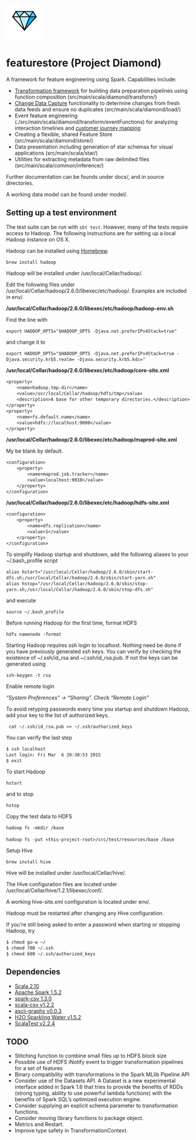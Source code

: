 ![Project Diamond](./images/diamond.png)

# featurestore (Project Diamond)

A framework for feature engineering using Spark. Capabilities include:

* [Transformation framework](./docs/transformations.md) for building data preparation pipelines using function composition (src/main/scala/diamond/transform/)
* [Change Data Capture](./src/main/scala/diamond/load/README.md) functionality to determine changes from fresh data feeds and ensure no duplicates (src/main/scala/diamond/load/)
* Event feature engineering (./src/main/scala/diamond/transform/eventFunctions) for analyzing interaction timelines and [customer journey mapping](./docs/customer_journey_mapping.md)
* Creating a flexible, shared Feature Store (src/main/scala/diamond/store/)
* Data presentation including generation of star schemas for visual applications (src/main/scala/star/)
* Utilities for extracting metadata from raw delimited files (src/main/scala/common/inference/)

Further documentation can be founds under docs/, and in source directories.

A working data model can be found under model/.

## Setting up a test environment

The test suite can be run with `sbt test`. However, many of the tests require access to Hadoop. The following instructions are for setting up a local Hadoop instance on OS X.

Hadoop can be installed using [Homebrew](http://brew.sh/).

    brew install hadoop

Hadoop will be installed under /usr/local/Cellar/hadoop/.

Edit the following files under /usr/local/Cellar/hadoop/2.6.0/libexec/etc/hadoop/. Examples are included in env/.

**/usr/local/Cellar/hadoop/2.6.0/libexec/etc/hadoop/hadoop-env.sh**

Find the line with

    export HADOOP_OPTS="$HADOOP_OPTS -Djava.net.preferIPv4Stack=true"

and change it to

    export HADOOP_OPTS="$HADOOP_OPTS -Djava.net.preferIPv4Stack=true -Djava.security.krb5.realm= -Djava.security.krb5.kdc="

**/usr/local/Cellar/hadoop/2.6.0/libexec/etc/hadoop/core-site.xml**

    <property>
        <name>hadoop.tmp.dir</name>
        <value>/usr/local/Cellar/hadoop/hdfs/tmp</value>
        <description>A base for other temporary directories.</description>
    </property>
    <property>
        <name>fs.default.name</name>                                     
        <value>hdfs://localhost:9000</value>                             
    </property>

**/usr/local/Cellar/hadoop/2.6.0/libexec/etc/hadoop/mapred-site.xml**

My be blank by default.

    <configuration>
        <property>
            <name>mapred.job.tracker</name>
            <value>localhost:9010</value>
        </property>
    </configuration>

**/usr/local/Cellar/hadoop/2.6.0/libexec/etc/hadoop/hdfs-site.xml**

    <configuration>
        <property>
            <name>dfs.replication</name>
            <value>1</value>
        </property>
    </configuration>

To simplify Hadoop startup and shutdown, add the following aliases to your ~/.bash_profile script

    alias hstart="/usr/local/Cellar/hadoop/2.6.0/sbin/start-dfs.sh;/usr/local/Cellar/hadoop/2.6.0/sbin/start-yarn.sh"
    alias hstop="/usr/local/Cellar/hadoop/2.6.0/sbin/stop-yarn.sh;/usr/local/Cellar/hadoop/2.6.0/sbin/stop-dfs.sh"

and execute

    source ~/.bash_profile

Before running Hadoop for the first time, format HDFS

    hdfs namenode -format

Starting Hadoop requires ssh login to localhost. Nothing need be done if you have previously generated ssh keys. You can verify by checking the existence of ~/.ssh/id_rsa and ~/.ssh/id_rsa.pub. If not the keys can be generated using

    ssh-keygen -t rsa

Enable remote login

_“System Preferences” -> “Sharing”. Check “Remote Login”_

To avoid retyping passwords every time you startup and shutdown Hadoop, add your key to the list of authorized keys.

     cat ~/.ssh/id_rsa.pub >> ~/.ssh/authorized_keys

You can verify the last step

    $ ssh localhost
    Last login: Fri Mar  6 20:30:53 2015
    $ exit

To start Hadoop

    hstart

and to stop

    hstop

Copy the test data to HDFS

    hadoop fs -mkdir /base
    
    hadoop fs -put <this-project-root>/src/test/resources/base /base

Setup Hive

    brew install hive

Hive will be installed under /usr/local/Cellar/hive/.

The Hive configuration files are located under /usr/local/Cellar/hive/1.2.1/libexec/conf/.

A working hive-site.xml configuration is located under env/.

Hadoop must be restarted after changing any Hive configuration.

If you're still being asked to enter a password when starting or stopping Hadoop, try

    $ chmod go-w ~/
    $ chmod 700 ~/.ssh
    $ chmod 600 ~/.ssh/authorized_keys

## Dependencies

* [Scala 2.10](http://www.scala-lang.org/)
* [Apache Spark 1.5.2](http://spark.apache.org/docs/1.5.2/)
* [spark-csv 1.3.0](https://github.com/databricks/spark-csv)
* [scala-csv v1.2.2](https://github.com/tototoshi/scala-csv)
* [ascii-graphs v0.0.3](https://github.com/mdr/ascii-graphs)
* [H2O Sparkling Water v1.5.2](https://github.com/h2oai/sparkling-water)
* [ScalaTest v2.2.4](http://www.scalatest.org/)

## TODO

* Stitching function to combine small files up to HDFS block size
* Possible use of HDFS iNotify event to trigger transformation pipelines for a set of features
* Binary compatibility with transformations in the Spark MLlib Pipeline API
* Consider use of the Datasets API. A Dataset is a new experimental interface added in Spark 1.6 that tries to provide the benefits of RDDs (strong typing, ability to use powerful lambda functions) with the benefits of Spark SQL’s optimized execution engine.
* Consider supplying an explicit schema parameter to transformation functions.
* Consider moving library functions to package object.
* Metrics and Restart.
* Improve type safety in TransformationContext.